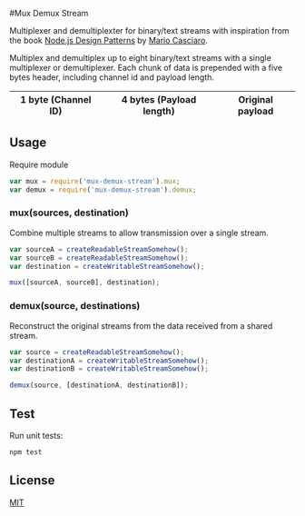 #Mux Demux Stream

Multiplexer and demultiplexter for binary/text streams with inspiration from the
book [Node.js Design Patterns](https://www.packtpub.com/web-development/nodejs-design-patterns)
by [Mario Casciaro](https://github.com/mariocasciaro).

Multiplex and demultiplex up to eight binary/text streams with a single
multiplexer or demultiplexer. Each chunk of data is prepended with a five bytes
header, including channel id and payload length.

| 1 byte (Channel ID) | 4 bytes (Payload length) | Original payload |
|---------------------|--------------------------|------------------|

## Usage

Require module

```js
var mux = require('mux-demux-stream').mux;
var demux = require('mux-demux-stream').demux;
```

### mux(sources, destination)

Combine multiple streams to allow transmission over a single stream.

```js
var sourceA = createReadableStreamSomehow();
var sourceB = createReadableStreamSomehow();
var destination = createWritableStreamSomehow();

mux([sourceA, sourceB], destination);
```

### demux(source, destinations)

Reconstruct the original streams from the data received from a shared stream.

```js
var source = createReadableStreamSomehow();
var destinationA = createWritableStreamSomehow();
var destinationB = createWritableStreamSomehow();

demux(source, [destinationA, destinationB]);
```

## Test

Run unit tests:

```js
npm test
```

## License

[MIT](LICENSE)





